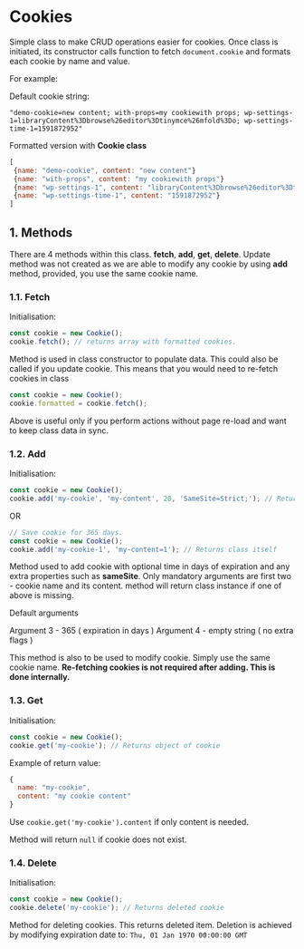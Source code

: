 <!-- @import "[TOC]" {cmd="toc" depthFrom=1 depthTo=6 orderedList=false} -->

# Cookies

Simple class to make CRUD operations easier for cookies. Once class is initiated, its constructor calls function to fetch `document.cookie` and formats each cookie by name and value.

For example:

Default cookie string:

`"demo-cookie=new content; with-props=my cookiewith props; wp-settings-1=libraryContent%3Dbrowse%26editor%3Dtinymce%26mfold%3Do; wp-settings-time-1=1591872952"`

Formatted version with **Cookie class**

```js
[
 {name: "demo-cookie", content: "new content"}
 {name: "with-props", content: "my cookiewith props"}
 {name: "wp-settings-1", content: "libraryContent%3Dbrowse%26editor%3Dtinymce%26mfold%3Do"}
 {name: "wp-settings-time-1", content: "1591872952"}
]
```

## 1. <a name='Methods'></a>Methods

There are 4 methods within this class. **fetch**, **add**, **get**, **delete**. Update method was not created as we are able to modify any cookie by using **add** method, provided, you use the same cookie name.

### 1.1. <a name='Fetch'></a>Fetch

Initialisation:

```js
const cookie = new Cookie();
cookie.fetch(); // returns array with formatted cookies.
```

Method is used in class constructor to populate data. This could also be called if you update cookie. This means that you would need to re-fetch cookies in class

```js
const cookie = new Cookie();
cookie.formatted = cookie.fetch();
```

Above is useful only if you perform actions without page re-load and want to keep class data in sync.

### 1.2. <a name='Add'></a>Add

Initialisation:

```js
const cookie = new Cookie();
cookie.add('my-cookie', 'my-content', 20, 'SameSite=Strict;'); // Returns class itself
```

OR

```js
// Save cookie for 365 days.
const cookie = new Cookie();
cookie.add('my-cookie-1', 'my-content=1'); // Returns class itself
```

Method used to add cookie with optional time in days of expiration and any extra properties such as **sameSite**. Only mandatory arguments are first two - cookie name and its content. method will return class instance if one of above is missing.

Default arguments

Argument 3 - 365 ( expiration in days )
Argument 4 - empty string ( no extra flags )

This method is also to be used to modify cookie. Simply use the same cookie name. **Re-fetching cookies is not required after adding. This is done internally.**

### 1.3. <a name='Get'></a>Get

Initialisation:

```js
const cookie = new Cookie();
cookie.get('my-cookie'); // Returns object of cookie
```

Example of return value:

```js
{
  name: "my-cookie",
  content: "my cookie content"
}
```

Use `cookie.get('my-cookie').content` if only content is needed.

Method will return `null` if cookie does not exist.

### 1.4. <a name='Delete'></a>Delete

Initialisation:

```js
const cookie = new Cookie();
cookie.delete('my-cookie'); // Returns deleted cookie
```

Method for deleting cookies. This returns deleted item. Deletion is achieved by modifying expiration date to: `Thu, 01 Jan 1970 00:00:00 GMT`
